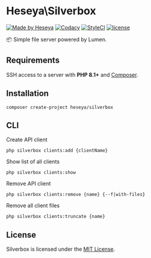 # Heseya\Silverbox

[![Made by Heseya](https://img.shields.io/badge/Made%20by-Heseya-69001f?style=flat-square)](https://heseya.com)
[![Codacy](https://img.shields.io/codacy/grade/f5c11a249e7940c8bc3fa5b0aa64774a?style=flat-square)](https://app.codacy.com/gh/heseya/silverbox/dashboard)
[![StyleCI](https://github.styleci.io/repos/202558567/shield?branch=master)](https://github.styleci.io/repos/202558567)
[![license](https://img.shields.io/github/license/bvlinsky/cdn?color=blue&style=flat-square)](https://github.com/heseya/silverbox/blob/master/LICENSE)

📦 Simple file server powered by Lumen.

## Requirements
SSH access to a server with **PHP 8.1+** and [Composer](https://getcomposer.org/).

## Installation
```
composer create-project heseya/silverbox
```

## CLI
Create API client
```
php silverbox clients:add {clientName}
```

Show list of all clients
```
php silverbox clients:show
```

Remove API client
```
php silverbox clients:remove {name} {--f|with-files}
```

Remove all client files
```
php silverbox clients:truncate {name}
```

## License
Silverbox is licensed under the [MIT License](https://github.com/heseya/silverbox/blob/master/LICENSE).
